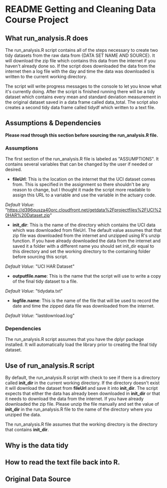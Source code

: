 # README Getting and Cleaning Data Course Project

## What run_analysis.R does

The run_analysis.R script contains all of the steps necessary to create two tidy datasets from the raw data from {DATA SET NAME AND SOURCE}. It will download the zip file which contains this data from the internet if you haven't already done so. If the script does downloaded the data from the internet then a log file with the day and time the data was downloaded is written to the current working directory. 

The script will write progress messages to the console to let you know what it's currently doing. After the script is finished running there will be a tidy dataset which contains every mean and standard deviation measurement in the original dataset saved in a data frame called data_total. The script also creates a second tidy data frame called tidydf which written to a text file. 

## Assumptions & Dependencies

**Please read through this section before sourcing the run_analysis.R file.**

### Assumptions
The first section of the run_analysis.R file is labeled as "ASSUMPTIONS". It contains several variables that can be changed by the user if needed or desired. 

- **fileUrl**: This is the location on the internet that the UCI dataset comes from. This is specified in the assignment so there shouldn't be any reason to change, but I thought it made the script more readable to assign this URL to a variable and use the variable in the actuary code.

*Default Value*: "https://d396qusza40orc.cloudfront.net/getdata%2Fprojectfiles%2FUCI%20HAR%20Dataset.zip"

- **init_dir**: This is the name of the directory which contains the UCI data which was downloaded from fileUrl. The default value assumes that that zip file was downloaded from the internet and unzipped using R's unzip function. If you have already downloaded the data from the internet and saved it a folder with a different name you should set init_dir equal to this directory and set the working directory to the containing folder before sourcing this script.

*Default Value*: "UCI HAR Dataset"

 - **outputfile.name**: This is the name that the script will use to write a copy of the final tidy dataset to a file.

*Default Value*: "tidydata.txt"

 - **logfile.name**: This is the name of the file that will be used to record the date and time the zipped data file was downloaded from the internet.

*Default Value*: "lastdownload.log"

### Dependencies
The run_analysis.R script assumes that you have the dplyr package installed. It will automatically load the library prior to creating the final tidy dataset.

## Use of run_analysis.R script

By default, the run_analysis.R script with check to see if there is a directory called **init_dir**  in the current working directory. If the directory doesn't exist it will download the dataset from **fileUrl** and save it into **init_dir**. The script expects that either the data has already been downloaded in **init_dir** or that it needs to download the data from the internet. If you have already downloaded the zip file. Please unzip the file manually and set the value of **init_dir** in the run_analysis.R file to the name of the directory where you unziped the data. 

The run_analysis.R file assumes that the working directory is the directory that contains **init_dir**.

## Why is the data tidy
## How to read the text file back into R.
## Original Data Source